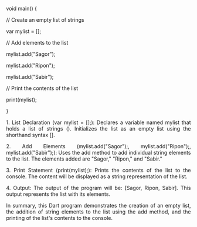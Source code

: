 void main() {

// Create an empty list of strings

var mylist = <String>[];

// Add elements to the list

mylist.add("Sagor");

mylist.add("Ripon");

mylist.add("Sabir");

// Print the contents of the list

print(mylist);

}

<p align="justify">
1. List Declaration (var mylist = <String>[];):
Declares a variable named mylist that holds a list of strings (<String>).
Initializes the list as an empty list using the shorthand syntax [].
</P>

<p align="justify">
2. Add Elements (mylist.add("Sagor");, mylist.add("Ripon");, mylist.add("Sabir");):
Uses the add method to add individual string elements to the list.
The elements added are "Sagor," "Ripon," and "Sabir."
</P>

<p align="justify">
3. Print Statement (print(mylist);):
Prints the contents of the list to the console.
The content will be displayed as a string representation of the list.
</P>

<p align="justify">
4. Output:
The output of the program will be:
 [Sagor, Ripon, Sabir]. This output represents the list with its elements.
</P>

<p align="justify">
In summary, this Dart program demonstrates the creation of an empty list, the addition of string elements to the list using the add method, and the printing of the list's contents to the console.
</P>
